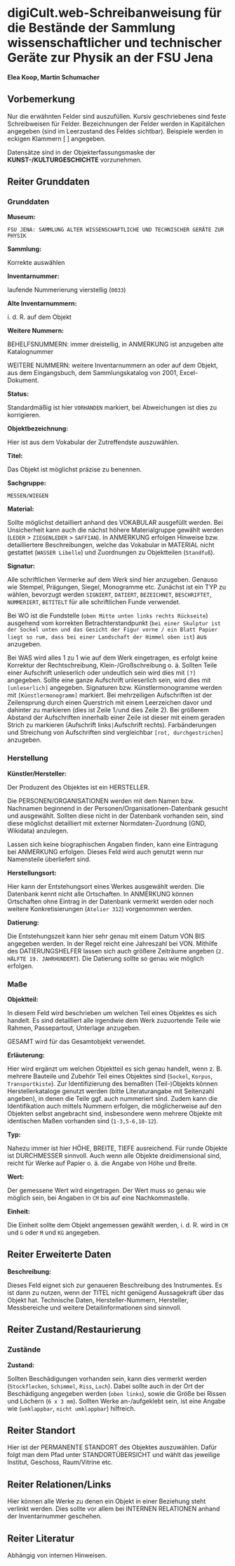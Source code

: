 # digiCult.web-Schreibanweisung für die Bestände der Sammlung wissenschaftlicher und technischer Geräte zur Physik an der FSU Jena

**Elea Koop, Martin Schumacher**

## Vorbemerkung

Nur die erwähnten Felder sind auszufüllen. Kursiv geschriebenes sind feste Schreibweisen für Felder. Bezeichnungen der Felder werden in Kapitälchen angegeben (sind im Leerzustand des Feldes sichtbar). Beispiele werden in eckigen Klammern [ ] angegeben.

Datensätze sind in der Objekterfassungsmaske der **KUNST-/KULTURGESCHICHTE** vorzunehmen.

## Reiter Grunddaten

### Grunddaten

**Museum:**

`FSU JENA: SAMMLUNG ALTER WISSENSCHAFTLICHE UND TECHNISCHER GERÄTE ZUR PHYSIK`

**Sammlung:**

Korrekte auswählen

**Inventarnummer:**

laufende Nummerierung vierstellig (`0033`)

**Alte Inventarnummern:**

i. d. R. auf dem Objekt

**Weitere Nummern:**

BEHELFSNUMMERN: immer dreistellig, in ANMERKUNG ist anzugeben alte Katalognummer

WEITERE NUMMERN: weitere Inventarnummern an oder auf dem Objekt, aus dem Eingangsbuch, dem Sammlungskatalog von 2001, Excel-Dokument.

**Status:**

Standardmäßig ist hier `VORHANDEN` markiert, bei Abweichungen ist dies zu korrigieren.

**Objektbezeichnung:**

Hier ist aus dem Vokabular der Zutreffendste auszuwählen.

**Titel:**

Das Objekt ist möglichst präzise zu benennen.

**Sachgruppe:**

`MESSEN/WIEGEN`

**Material:**

Sollte möglichst detailliert anhand des VOKABULAR ausgefüllt werden. Bei Unsicherheit kann auch die nächst höhere Materialgruppe gewählt werden (`LEDER` > `ZIEGENLEDER` > `SAFFIAN`). In ANMERKUNG erfolgen Hinweise bzw. detailliertere Beschreibungen, welche das Vokabular in MATERIAL nicht gestattet (`WASSER Libelle`) und Zuordnungen zu Objektteilen (`Standfuß`).

**Signatur:**

Alle schriftlichen Vermerke auf dem Werk sind hier anzugeben. Genauso wie Stempel, Prägungen, Siegel, Monogramme etc. Zunächst ist ein TYP zu wählen, bevorzugt werden `SIGNIERT`, `DATIERT`, `BEZEICHNET`, `BESCHRIFTET`, `NUMMERIERT`, `BETITELT` für alle schriftlichen Funde verwendet. 

Bei WO ist die Fundstelle (`oben Mitte unten links rechts Rückseite`) ausgehend vom korrekten Betrachterstandpunkt (`bei einer Skulptur ist der Sockel unten und das Gesicht der Figur vorne / ein Blatt Papier liegt so rum, dass bei einer Landschaft der Himmel oben ist`) aus anzugeben. 

Bei WAS wird alles 1 zu 1 wie auf dem Werk eingetragen, es erfolgt keine Korrektur der Rechtschreibung, Klein-/Großschreibung o. ä. Sollten Teile einer Aufschrift unleserlich oder undeutlich sein wird dies mit `[?]` angegeben. Sollte eine ganze Aufschrift unleserlich sein, wird dies mit `[unleserlich]` angegeben. Signaturen bzw. Künstlermonogramme werden  mit `[Künstlermonogramm]` markiert. Bei mehrzeiligen Aufschriften ist der Zeilensprung durch einen Querstrich mit einem Leerzeichen davor und dahinter zu markieren (dies ist Zeile 1` / `und dies Zeile 2). Bei größerem Abstand der Aufschriften innerhalb einer Zeile ist dieser mit einem geraden Strich zu markieren (Aufschrift links` | `Aufschrift rechts). Farbänderungen und Streichung von Aufschriften sind vergleichbar `[rot, durchgestrichen]` anzugeben.

### Herstellung

**Künstler/Hersteller:** 

Der Produzent des Objektes ist ein HERSTELLER.

Die PERSONEN/ORGANISATIONEN werden mit dem Namen bzw. Nachnamen beginnend in der Personen/Organisationen-Datenbank gesucht und ausgewählt. Sollten diese nicht in der Datenbank vorhanden sein, sind diese möglichst detailliert mit externer Normdaten-Zuordnung (GND, Wikidata) anzulegen. 

Lassen sich keine biographischen Angaben finden, kann eine Eintragung bei ANMERKUNG erfolgen. Dieses Feld wird auch genutzt wenn nur Namensteile überliefert sind. 

**Herstellungsort:**

Hier kann der Entstehungsort eines Werkes ausgewählt werden. Die Datenbank kennt nicht alle Ortschaften. In ANMERKUNG können Ortschaften ohne Eintrag in der Datenbank vermerkt werden oder noch weitere Konkretisierungen (`Atelier 312`) vorgenommen werden.

**Datierung:**

Die Entstehungszeit kann hier sehr genau mit einem Datum VON BIS angegeben werden. In der Regel reicht eine Jahreszahl bei VON. Mithilfe des DATIERUNGSHELFER lassen sich auch größere Zeiträume angeben (`2. HÄLFTE 19. JAHRHUNDERT`). Die Datierung sollte so genau wie möglich erfolgen.

### Maße

**Objektteil:**

In diesem Feld wird beschrieben um welchen Teil eines Objektes es sich handelt. Es sind detailliert alle irgendwie dem Werk zuzuortende Teile wie Rahmen, Passepartout, Unterlage anzugeben.

GESAMT wird für das Gesamtobjekt verwendet.

**Erläuterung:**

Hier wird ergänzt um welchen Objektteil es sich genau handelt, wenn z. B. mehrere Bauteile und Zubehör Teil eines Objektes sind (`Sockel`, `Korpus`, `Transportkiste`). Zur Identifizierung des bemaßten (Teil-)Objekts können Herstellerkataloge genutzt werden (bitte Literaturangabe mit Seitenzahl angeben), in denen die Teile ggf. auch nummeriert sind. Zudem kann die Identifikation auch mittels Nummern erfolgen, die möglicherweise auf den Objekten selbst angebracht sind, insbesondere wenn mehrere Objekte mit identischen Maßen vorhanden sind (`1-3,5-6,10-12`).

**Typ:**

Nahezu immer ist hier HÖHE, BREITE, TIEFE ausreichend. Für runde Objekte ist DURCHMESSER sinnvoll. Auch wenn alle Objekte dreidimensional sind, reicht für Werke auf Papier o. ä. die Angabe von Höhe und Breite.  

**Wert:**

Der gemessene Wert wird eingetragen. Der Wert muss so genau wie möglich sein, bei Angaben in `CM` bis auf eine Nachkommastelle.

**Einheit:**

Die Einheit sollte dem Objekt angemessen gewählt werden, i. d. R. wird in `CM` und `G` oder `M` und `KG` angegeben.

## Reiter Erweiterte Daten

**Beschreibung:**

Dieses Feld eignet sich zur genaueren Beschreibung des Instrumentes. Es ist dann zu nutzen, wenn der TITEL nicht genügend Aussagekraft über das Objekt hat. Technische Daten, Hersteller-Nummern, Hersteller, Messbereiche und weitere Detailinformationen sind sinnvoll.

## Reiter Zustand/Restaurierung

### Zustände

**Zustand:** 

Sollten Beschädigungen vorhanden sein, kann dies vermerkt werden (`Stockflecken`, `Schimmel`, `Riss`, `Loch`). Dabei sollte auch in der Ort der Beschädigung angegeben werden (`oben links`), sowie die Größe bei Rissen und Löchern (`6 x 3 mm`). Sollten Werke an-/aufgeklebt sein, ist eine Angabe wie (`umklappbar`, `nicht umklappbar`) hilfreich.

## Reiter Standort

Hier ist der PERMANENTE STANDORT des Objektes auszuwählen. Dafür folgt man dem Pfad unter STANDORTÜBERSICHT und wählt das jeweilige Institut, Geschoss, Raum/Vitrine etc.

## Reiter Relationen/Links

Hier können alle Werke zu denen ein Objekt in einer Beziehung steht verlinkt werden. Dies sollte vor allem bei INTERNEN RELATIONEN anhand der Inventarnummer geschehen.

## Reiter Literatur

Abhängig von internen Hinweisen.
